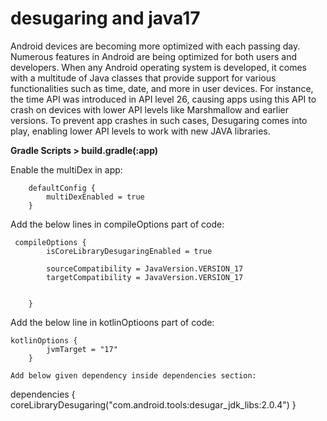 # desugaring and java17

Android devices are becoming more optimized with each passing day. Numerous features in Android are being optimized for both users and developers. When any Android operating system is developed, it comes with a multitude of Java classes that provide support for various functionalities such as time, date, and more in user devices. For instance, the time API was introduced in API level 26, causing apps using this API to crash on devices with lower API levels like Marshmallow and earlier versions. To prevent app crashes in such cases, Desugaring comes into play, enabling lower API levels to work with new JAVA libraries.

**Gradle Scripts > build.gradle(:app)** 

Enable the multiDex in app: 
```
    defaultConfig {
        multiDexEnabled = true
    }
```

Add the below lines in compileOptions part of code:
```
 compileOptions {
        isCoreLibraryDesugaringEnabled = true

        sourceCompatibility = JavaVersion.VERSION_17
        targetCompatibility = JavaVersion.VERSION_17


    }
```
Add the below line in kotlinOptioons part of code:
```
kotlinOptions {
        jvmTarget = "17"
    }

Add below given dependency inside dependencies section:
```
dependencies {
    coreLibraryDesugaring("com.android.tools:desugar_jdk_libs:2.0.4")
}
```
